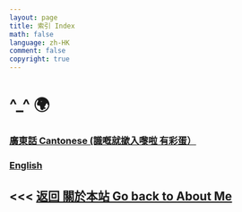 ```yaml
---
layout: page
title: 索引 Index
math: false
language: zh-HK
comment: false
copyright: true
---
```


# ^_^ 🌍
### [廣東話 Cantonese (識嘅就撳入嚟啦 有彩蛋）](https://lolicon.wtf/about/self_intro/cantonese)
### [English](https://lolicon.wtf/about/self_intro/en)


## <<< [返回 關於本站 Go back to About Me](https://lolicon.wtf/about)
